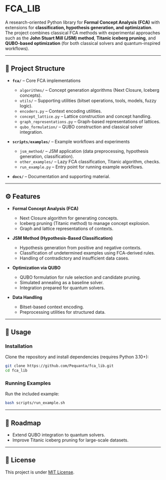 # FCA\_LIB

A research-oriented Python library for **Formal Concept Analysis (FCA)** with extensions for **classification, hypothesis generation, and optimization**. The project combines classical FCA methods with experimental approaches such as the **John Stuart Mill (JSM) method**, **Titanic iceberg pruning**, and **QUBO-based optimization** (for both classical solvers and quantum-inspired workflows).

---

## 📂 Project Structure

* **`fca/`** – Core FCA implementations

  * `algorithms/` – Concept generation algorithms (Next Closure, Iceberg concepts).
  * `utils/` – Supporting utilities (bitset operations, tools, models, fuzzy logic).
  * `encoders.py` – Context encoding utilities.
  * `concept_lattice.py` – Lattice construction and concept handling.
  * `graph_representations.py` – Graph-based representations of lattices.
  * `qubo_formulation/` – QUBO construction and classical solver integration.

* **`scripts/examples/`** – Example workflows and experiments

  * `jsm_method/` – JSM application (data preprocessing, hypothesis generation, classification).
  * `other_examples/` – Lazy FCA classification, Titanic algorithm, checks.
  * `run_example.py` – Entry point for running example workflows.

* **`docs/`** – Documentation and supporting material.

---

## ⚙️ Features

* **Formal Concept Analysis (FCA)**

  * Next Closure algorithm for generating concepts.
  * Iceberg pruning (Titanic method) to manage concept explosion.
  * Graph and lattice representations of contexts.

* **JSM Method (Hypothesis-Based Classification)**

  * Hypothesis generation from positive and negative contexts.
  * Classification of undetermined examples using FCA-derived rules.
  * Handling of contradictory and insufficient data cases.

* **Optimization via QUBO**

  * QUBO formulation for rule selection and candidate pruning.
  * Simulated annealing as a baseline solver.
  * Integration prepared for quantum solvers.

* **Data Handling**

  * Bitset-based context encoding.
  * Preprocessing utilities for structured data.

---

## 🚀 Usage

### Installation

Clone the repository and install dependencies (requires Python 3.10+):

```bash
git clone https://github.com/Pequanta/fca_lib.git
cd fca_lib
```

### Running Examples

Run the included example:

```bash
bash scripts/run_example.sh
```
------

## 🔮 Roadmap

* Extend QUBO integration to quantum solvers.
* Improve Titanic iceberg pruning for large-scale datasets.

---

## 📜 License

This project is under [MIT License](LICENSE).

